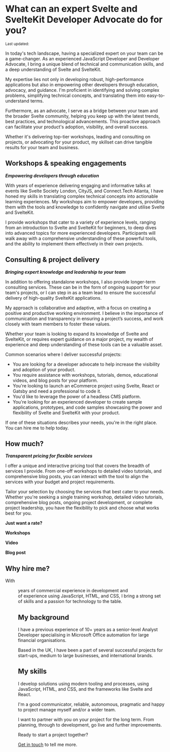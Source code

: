 <script>
  import {
    DateDistance as DD, 
    DateUpdated, 
    Small, 
  } from '$lib/components'
  import PM from '../src/routes/lets-work-together/pricing-matrix.svelte'
  import WS from '../src/routes/lets-work-together/workshop.svelte'
  import VD from '../src/routes/lets-work-together/video.svelte'
  import BP from '../src/routes/lets-work-together/blog-post.svelte'
</script>

# What can an expert Svelte and SvelteKit Developer Advocate do for you?

<Small>
  Last updated: <DateUpdated date='2023-07-31' small='true' />
</Small>

In today's tech landscape, having a specialized expert on your team
can be a game-changer. As an experienced JavaScript Developer and
Developer Advocate, I bring a unique blend of technical and
communication skills, and a deep understanding of Svelte and
SvelteKit.

My expertise lies not only in developing robust, high-performance
applications but also in empowering other developers through
education, advocacy, and guidance. I'm proficient in identifying and
solving complex problems, simplifying technical concepts, and
translating them into easy-to-understand terms.

Furthermore, as an advocate, I serve as a bridge between your team and
the broader Svelte community, helping you keep up with the latest
trends, best practices, and technological advancements. This proactive
approach can facilitate your product's adoption, visibility, and
overall success.

Whether it's delivering top-tier workshops, leading and consulting on
projects, or advocating for your product, my skillset can drive
tangible results for your team and business.

## Workshops & speaking engagements

_**Empowering developers through education**_

With years of experience delivering engaging and informative talks at
events like Svelte Society London, CityJS, and Connect.Tech Atlanta, I
have honed my skills in translating complex technical concepts into
actionable learning experiences. My workshops aim to empower
developers, providing them with the tools and knowledge to confidently
navigate and utilise Svelte and SvelteKit.

I provide workshops that cater to a variety of experience levels,
ranging from an introduction to Svelte and SvelteKit for beginners, to
deep dives into advanced topics for more experienced developers.
Participants will walk away with a comprehensive understanding of
these powerful tools, and the ability to implement them effectively in
their own projects.

## Consulting & project delivery

_**Bringing expert knowledge and leadership to your team**_

In addition to offering standalone workshops, I also provide
longer-term consulting services. These can be in the form of ongoing
support for your team's projects, or I can step in as a team lead to
ensure the successful delivery of high-quality SvelteKit applications.

My approach is collaborative and adaptive, with a focus on creating a
positive and productive working environment. I believe in the
importance of communication and transparency in ensuring a project’s
success, and work closely with team members to foster these values.

Whether your team is looking to expand its knowledge of Svelte and
SvelteKit, or requires expert guidance on a major project, my wealth
of experience and deep understanding of these tools can be a valuable
asset.

Common scenarios where I deliver successful projects:

- You are looking for a developer advocate to help increase the
  visibility and adoption of your product.
- You require assistance with workshops, tutorials, demos, educational
  videos, and blog posts for your platform.
- You're looking to launch an eCommerce project using Svelte, React or
  Gatsby and need a professional to code it.
- You'd like to leverage the power of a headless CMS platform.
- You're looking for an experienced developer to create sample
  applications, prototypes, and code samples showcasing the power and
  flexibility of Svelte and SvelteKit with your product.

If one of these situations describes your needs, you're in the right
place. You can hire me to help today.

## How much?

_**Transparent pricing for flexible services**_

I offer a unique and interactive pricing tool that covers the breadth
of services I provide. From one-off workshops to detailed video
tutorials, and comprehensive blog posts, you can interact with the
tool to align the services with your budget and project requirements.

Tailor your selection by choosing the services that best cater to your
needs. Whether you're seeking a single training workshop, detailed
video tutorials, comprehensive blog posts, ongoing project
development, or complete project leadership, you have the flexibility
to pick and choose what works best for you.

**Just want a rate?**

<PM />

**Workshops**

<WS />

**Video**

<VD />

**Blog post**

<BP />

## Why hire me?

With <DD date='2018-03-14' /> years of commercial experience in
development and <DD date='2016-06-15' /> of experience using
JavaScript, HTML, and CSS, I bring a strong set of skills and a
passion for technology to the table.

## My background

I have a previous experience of 10+ years as a senior-level Analyst
Developer specialising in Microsoft Office automation for large
financial organisations.

Based in the UK, I have been a part of several successful projects for
start-ups, medium to large businesses, and international brands.

## My skills

I develop solutions using modern tooling and processes, using
JavaScript, HTML, and CSS, and the frameworks like Svelte and React.

I'm a good communicator, reliable, autonomous, pragmatic and happy to
project manage myself and/or a wider team.

I want to partner with you on your project for the long term. From
planning, through to development, go live and further improvements.

Ready to start a project together?

[Get in touch] to tell me more.

<!-- Links -->

[get in touch]: /contact
